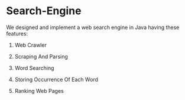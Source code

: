 # Search-Engine
We designed and implement a web search engine in Java having these features:
1. Web Crawler

2. Scraping And Parsing

3. Word Searching 

4. Storing Occurrence Of Each Word 

5. Ranking Web Pages
